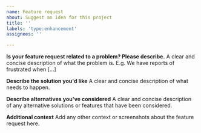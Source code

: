 ```yaml
---
name: Feature request
about: Suggest an idea for this project
title: ''
labels: 'type:enhancement'
assignees: ''

---
```


**Is your feature request related to a problem? Please describe.**
A clear and concise description of what the problem is.
E.g. We have reports of frustrated when [...]

**Describe the solution you'd like**
A clear and concise description of what needs to happen.

**Describe alternatives you've considered**
A clear and concise description of any alternative solutions or features that have been considered.

**Additional context**
Add any other context or screenshots about the feature request here.
